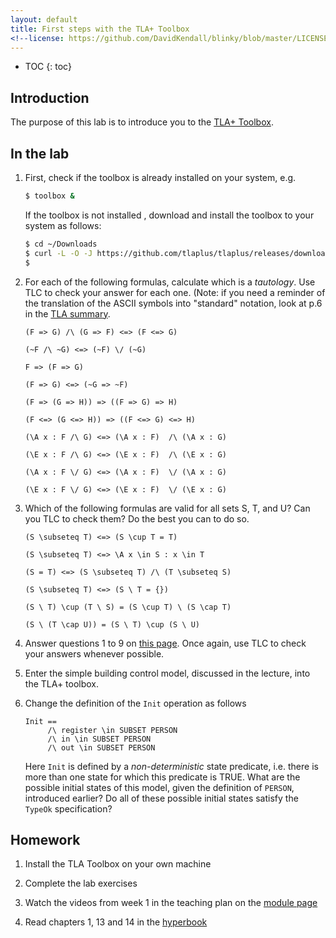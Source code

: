 ```yaml
---
layout: default
title: First steps with the TLA+ Toolbox
<!--license: https://github.com/DavidKendall/blinky/blob/master/LICENSE-->
---
```

* TOC
{: toc}

## Introduction

The purpose of this lab is to introduce you to the [TLA+ Toolbox](https://lamport.azurewebsites.net/tla/toolbox.html).

## In the lab

1. First, check if the toolbox is already installed on your system, e.g.

     ```sh
     $ toolbox &
     ```
   If the toolbox is not installed , download and install the toolbox to your
   system as follows:

     ```sh
     $ cd ~/Downloads
     $ curl -L -O -J https://github.com/tlaplus/tlaplus/releases/download/v1.5.7/TLAToolbox-1.5.7-linux.gtk.x86_64.zip
     $ 
     ```

1. For each of the following formulas, calculate which is a *tautology*.
   Use TLC to check your answer for each one. (Note: if you need a reminder of
   the translation of the ASCII symbols into "standard" notation, look
   at p.6 in the [TLA summary]({{site.baseurl}}{{site.raurl}}/summary.pdf).

     ```
     (F => G) /\ (G => F) <=> (F <=> G)

     (~F /\ ~G) <=> (~F) \/ (~G)

     F => (F => G)

     (F => G) <=> (~G => ~F)

     (F => (G => H)) => ((F => G) => H) 

     (F <=> (G <=> H)) => ((F <=> G) <=> H) 

     (\A x : F /\ G) <=> (\A x : F)  /\ (\A x : G) 

     (\E x : F /\ G) <=> (\E x : F)  /\ (\E x : G) 

     (\A x : F \/ G) <=> (\A x : F)  \/ (\A x : G) 

     (\E x : F \/ G) <=> (\E x : F)  \/ (\E x : G) 
     ``` 

1. Which of the following formulas are valid for all sets S, T, and U? Can you
   TLC to check them? Do the best you can to do so.

     ```
     (S \subseteq T) <=> (S \cup T = T)

     (S \subseteq T) <=> \A x \in S : x \in T

     (S = T) <=> (S \subseteq T) /\ (T \subseteq S)

     (S \subseteq T) <=> (S \ T = {})

     (S \ T) \cup (T \ S) = (S \cup T) \ (S \cap T)

     (S \ (T \cap U)) = (S \ T) \cup (S \ U)
     ```

1. Answer questions 1 to 9 on [this page](http://www.cs.bham.ac.uk/research/projects/lics/tutor/chap1/questions.html).
   Once again, use TLC to check your answers whenever possible.

1. Enter the simple building control model, discussed in the lecture, into the 
   TLA+ toolbox.

1. Change the definition of the `Init` operation as follows

     ```
     Init ==
          /\ register \in SUBSET PERSON 
          /\ in \in SUBSET PERSON 
          /\ out \in SUBSET PERSON 
     ```
   Here `Init` is defined by a *non-deterministic* state predicate, i.e.
   there is more than one state for which this predicate is TRUE.
   What are the possible initial states of this model, given the definition
   of `PERSON`, introduced earlier? Do all of these possible initial states
   satisfy the `TypeOk` specification?

## Homework

1. Install the TLA Toolbox on your own machine

1. Complete the lab exercises

1. Watch the videos from week 1 in the teaching plan on the [module page]({{site.baseurl}})

1. Read chapters 1, 13 and 14 in the [hyperbook]({{site.baseurl}}{{site.raurl}}/start.pdf)


